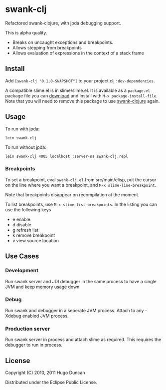 # swank-clj

Refactored swank-clojure, with jpda debugging support.

This is alpha quality.

- Breaks on uncaught exceptions and breakpoints.
- Allows stepping from breakpoints
- Allows evaluation of expressions in the context of a stack frame

## Install

Add `[swank-clj "0.1.0-SNAPSHOT"]` to your project.clj `:dev-dependencies`.

A compatible slime.el is in slime/slime.el. It is available as a `package.el`
package file you can
[download](https://github.com/downloads/hugoduncan/swank-clj/slime-20101113.tar)
and install with `M-x package-install-file`.  Note that you will need to remove
this package to use
[swank-clojure](https://github.com/technomancy/swank-clojure) again.

## Usage

To run with jpda:

    lein swank-clj

To run without jpda:

    lein swank-clj 4005 localhost :server-ns swank-clj.repl

### Breakpoints

To set a breakpoint, eval `swank-clj.el` from src/main/elisp, put the cursor
on the line where you want a breakpoint, and `M-x slime-line-breakpoint`.

Note that breakpoints disappear on recompilation at the moment.

To list breakpoints, use `M-x slime-list-breakpoints`.  In the listing you can
use the following keys

 - e enable
 - d disable
 - g refresh list
 - k remove breakpoint
 - v view source location

## Use Cases

### Development

Run swank server and JDI debugger in the same process to have a single JVM and keep
memory usage down

### Debug

Run swank and debugger in a seperate JVM process. Attach to any -Xdebug enabled
JVM process.

### Production server

Run swank server in process and attach slime as required. This requires the
debugger to run in process.

## License

Copyright (C) 2010, 2011 Hugo Duncan

Distributed under the Eclipse Public License.
